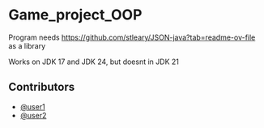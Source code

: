 # Game_project_OOP

Program needs https://github.com/stleary/JSON-java?tab=readme-ov-file as a library

Works on JDK 17 and JDK 24, but doesnt in JDK 21

## Contributors
- [@user1](https://github.com/Markst0105)
- [@user2](https://github.com/marlonmota18)
